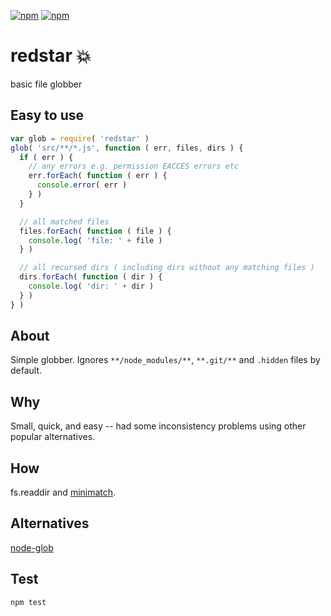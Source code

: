 [![npm](https://img.shields.io/npm/v/redstar.svg?maxAge=3600&style=flat-square)](https://www.npmjs.com/package/redstar)
[![npm](https://img.shields.io/npm/l/redstar.svg?maxAge=3600&style=flat-square)](https://github.com/talmobi/redstar/blob/master/LICENSE)

#  redstar 💥
basic file globber

## Easy to use
```js
var glob = require( 'redstar' )
glob( 'src/**/*.js', function ( err, files, dirs ) {
  if ( err ) {
    // any errors e.g. permission EACCES errors etc
    err.forEach( function ( err ) {
      console.error( err )
    } )
  }

  // all matched files
  files.forEach( function ( file ) {
    console.log( 'file: ' + file )
  } )

  // all recursed dirs ( including dirs without any matching files )
  dirs.forEach( function ( dir ) {
    console.log( 'dir: ' + dir )
  } )
} )
```

## About
Simple globber. Ignores `**/node_modules/**`, `**.git/**` and `.hidden` files by default.

## Why
Small, quick, and easy -- had some inconsistency problems using other popular alternatives.

## How
fs.readdir and [minimatch](https://github.com/isaacs/minimatch).

## Alternatives
[node-glob](https://github.com/isaacs/node-glob)

## Test
```bash
npm test
```
